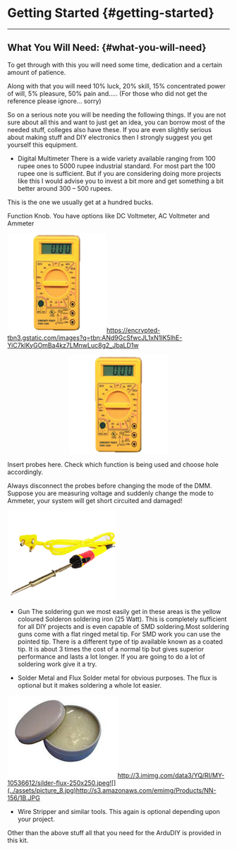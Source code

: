 # Getting Started {#getting-started}
---


## What You Will Need: {#what-you-will-need}

To get through with this you will need some time, dedication and a certain amount of patience.

Along with that you will need 10% luck, 20% skill, 15% concentrated power of will, 5% pleasure, 50% pain and….. (For those who did not get the reference please ignore… sorry)

So on a serious note you will be needing the following things. If you are not sure about all this and want to just get an idea, you can borrow most of the needed stuff, colleges also have these. If you are even slightly serious about making stuff and DIY electronics then I strongly suggest you get yourself this equipment.

*   Digital Multimeter
    There is a wide variety available ranging from 100 rupee ones to 5000 rupee industrial standard. For most part the 100 rupee one is sufficient. But if you are considering doing more projects like this I would advise you to invest a bit more and get something a bit better around 300 – 500 rupees.

This is the one we usually get at a hundred bucks.

Function Knob. You have options like DC Voltmeter, AC Voltmeter and Ammeter

![](../assets/picture_1.png)https://encrypted-tbn3.gstatic.com/images?q=tbn:ANd9GcSfwcJL1xN1IK5lhE-YiC7klKyGOmBa4kz7LMnwLuc8g2_JbaLD1w

<p align="center">
  <img src="../assets/picture_1.png" align="center">
</p>


Insert probes here. Check which function is being used and choose hole accordingly.

Always disconnect the probes before changing the mode of the DMM. Suppose you are measuring voltage and suddenly change the mode to Ammeter, your system will get short circuited and damaged!

![](../assets/picture_7.png)

*   Gun The soldering gun we most easily get in these areas is the yellow coloured Solderon soldering iron (25 Watt). This is completely sufficient for all DIY projects and is even capable of SMD soldering.Most soldering guns come with a flat ringed metal tip. For SMD work you can use the pointed tip. There is a different type of tip available known as a coated tip. It is about 3 times the cost of a normal tip but gives superior performance and lasts a lot longer. If you are going to do a lot of soldering work give it a try.

*   Solder Metal and Flux Solder metal for obvious purposes. The flux is optional but it makes soldering a whole lot easier.

![](../assets/picture_9.jpg)http://3.imimg.com/data3/YQ/RI/MY-10536612/silder-flux-250x250.jpeg![](../assets/picture_8.jpg)http://s3.amazonaws.com/emimg/Products/NN-156/1B.JPG

*   Wire Stripper and similar tools. This again is optional depending upon your project.

Other than the above stuff all that you need for the ArduDIY is provided in this kit.
